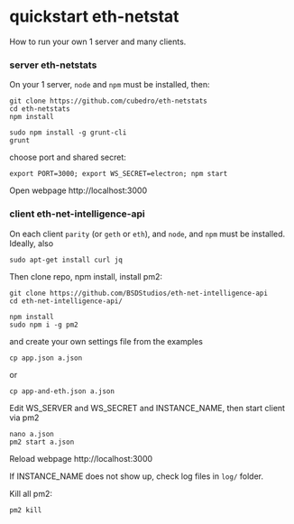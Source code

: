 # quickstart eth-netstat 
How to run your own 1 server and many clients.

### server eth-netstats
On your 1 server, `node` and `npm` must be installed, then:

```
git clone https://github.com/cubedro/eth-netstats
cd eth-netstats
npm install

sudo npm install -g grunt-cli
grunt
```

choose port and shared secret:
```
export PORT=3000; export WS_SECRET=electron; npm start
```

Open webpage http://localhost:3000

### client eth-net-intelligence-api
On each client `parity` (or `geth` or `eth`), and `node`, and `npm` must be installed.  
Ideally, also

    sudo apt-get install curl jq

Then clone repo, npm install, install pm2:

```
git clone https://github.com/BSDStudios/eth-net-intelligence-api
cd eth-net-intelligence-api/

npm install
sudo npm i -g pm2
``` 

and create your own settings file from the examples

    cp app.json a.json

or

    cp app-and-eth.json a.json


Edit WS_SERVER and WS_SECRET and INSTANCE_NAME, then start client via pm2

    nano a.json 
    pm2 start a.json 

Reload webpage http://localhost:3000  


If INSTANCE_NAME does not show up, check log files in `log/` folder.

Kill all pm2:
```
pm2 kill
```


